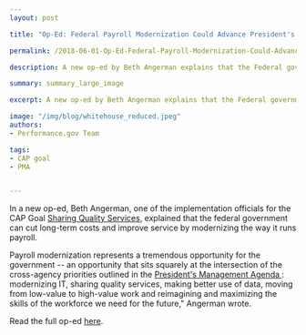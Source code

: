 ```yaml
---
layout: post

title: "Op-Ed: Federal Payroll Modernization Could Advance President's Management Agenda and Cross-Agency Priority Goals"

permalink: /2018-06-01-Op-Ed-Federal-Payroll-Modernization-Could-Advance-PMA.md/

description: A new op-ed by Beth Angerman explains that the Federal government can cut long-term costs and improve service by modernizing the way it runs payroll.

summary: summary_large_image

excerpt: A new op-ed by Beth Angerman explains that the Federal government can cut long-term costs and improve service by modernizing the way it runs payroll.

image: "/img/blog/whitehouse_reduced.jpeg"
authors:
- Performance.gov Team

tags:
- CAP goal
- PMA


---
```


In a new op-ed, Beth Angerman, one of the implementation officials for the CAP Goal [Sharing Quality Services](https://www.performance.gov/CAP/CAP_goal_5.html), explained that the federal government can cut long-term costs and improve service by modernizing the way it runs payroll.

<div class="testimonial-blockquote">
Payroll modernization represents a tremendous opportunity for the government -- an opportunity that sits squarely at the intersection of the cross-agency priorities outlined in the <a href="https://www.performance.gov/PMA/PMA.html">President's Management Agenda </a>: modernizing IT, sharing quality services, making better use of data, moving from low-value to high-value work and reimagining and maximizing the skills of the workforce we need for the future," Angerman wrote.
</div>

Read the full op-ed [here](https://fcw.com/articles/2018/05/30/comment-payroll-cloud-gsa-angerman.aspx).
